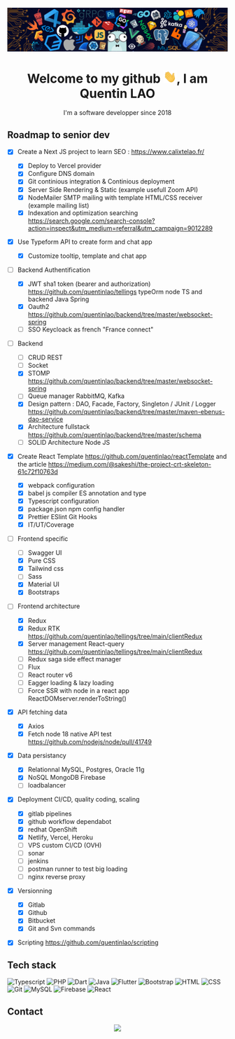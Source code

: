 <p align="center"><img src="https://raw.githubusercontent.com/KevinPatel04/KevinPatel04/master/header.png"></p>

<h1 align="center">Welcome to my github <img src="https://raw.githubusercontent.com/KevinPatel04/KevinPatel04/master/Hi.gif" width="30px">, I am Quentin LAO </h1>

<p align="center" width="150px"> I'm a software developper since 2018</p>

## Roadmap to senior dev
- [x] Create a Next JS project to learn SEO : https://www.calixtelao.fr/
  - [x] Deploy to Vercel provider
  - [x] Configure DNS domain
  - [x] Git continious integration & Continious deployment 
  - [x] Server Side Rendering & Static (example usefull Zoom API)
  - [x] NodeMailer SMTP mailing with template HTML/CSS receiver (example mailing list)
  - [x] Indexation and optimization searching https://search.google.com/search-console?action=inspect&utm_medium=referral&utm_campaign=9012289
- [x] Use Typeform API to create form and chat app 
  - [x] Customize tooltip, template and chat app 
- [ ] Backend Authentification
    - [x] JWT sha1 token (bearer and authorization) https://github.com/quentinlao/tellings typeOrm node TS and backend Java Spring
    - [x] Oauth2 https://github.com/quentinlao/backend/tree/master/websocket-spring
    - [ ] SSO Keycloack as french "France connect"
- [ ] Backend
    - [ ] CRUD REST
    - [ ] Socket
    - [x] STOMP https://github.com/quentinlao/backend/tree/master/websocket-spring
    - [ ] Queue manager RabbitMQ, Kafka 
    - [x] Design pattern : DAO, Facade, Factory, Singleton / JUnit / Logger https://github.com/quentinlao/backend/tree/master/maven-ebenus-dao-service
    - [x] Architecture fullstack https://github.com/quentinlao/backend/tree/master/schema
    - [ ] SOLID Architecture Node JS
- [x] Create React Template https://github.com/quentinlao/reactTemplate and the article https://medium.com/@sakeshi/the-project-crt-skeleton-61c72f10763d
    - [x] webpack configuration
    - [x] babel js compiler ES annotation and type
    - [x] Typescript configuration
    - [x] package.json npm config handler
    - [x] Prettier ESlint Git Hooks
    - [x] IT/UT/Coverage 
- [ ] Frontend specific
  - [ ] Swagger UI
  - [x] Pure CSS
  - [x] Tailwind css
  - [ ] Sass
  - [x] Material UI
  - [x] Bootstraps
- [ ] Frontend architecture
   - [x] Redux
   - [x] Redux RTK https://github.com/quentinlao/tellings/tree/main/clientRedux
   - [x] Server management React-query https://github.com/quentinlao/tellings/tree/main/clientRedux 
   - [ ] Redux saga side effect manager
   - [ ] Flux
   - [ ] React router v6
   - [ ] Eagger loading & lazy loading 
   - [ ] Force SSR with node in a react app ReactDOMserver.renderToString()
- [x] API fetching data
  - [x] Axios
  - [x] Fetch node 18 native API test https://github.com/nodejs/node/pull/41749
- [x] Data persistancy
  - [x] Relationnal MySQL, Postgres, Oracle 11g
  - [x] NoSQL MongoDB Firebase 
  - [ ] loadbalancer
- [x] Deployment CI/CD, quality coding, scaling
  - [x] gitlab pipelines
  - [x] github workflow dependabot
  - [x] redhat OpenShift
  - [x] Netlify, Vercel, Heroku
  - [ ] VPS custom CI/CD (OVH)
  - [ ] sonar
  - [ ] jenkins
  - [ ] postman runner to test big loading
  - [ ] nginx reverse proxy
- [x] Versionning
  - [x] Gitlab
  - [x] Github
  - [x] Bitbucket
  - [x] Git and Svn commands
- [x] Scripting https://github.com/quentinlao/scripting


<h2>Tech stack</h2>

![Typescript](https://img.shields.io/badge/-Typescript-05122A?style=flat&logo=typescript) ![PHP](https://img.shields.io/badge/-PHP-05122A?style=flat&logo=php&logoColor=777BB4) ![Dart](https://img.shields.io/badge/-Dart-05122A?style=flat&logo=dart&logoColor=1075C2)
![Java](https://img.shields.io/badge/-Java-05122A?style=flat&logo=Java&logoColor=FFA518) ![Flutter](https://img.shields.io/badge/-Flutter-05122A?style=flat&logo=flutter&logoColor=02569B) ![Bootstrap](https://img.shields.io/badge/-Bootstrap-05122A?style=flat&logo=bootstrap&logoColor=563D7C)
![HTML](https://img.shields.io/badge/-HTML-05122A?style=flat&logo=HTML5) ![CSS](https://img.shields.io/badge/-CSS-05122A?style=flat&logo=CSS3&logoColor=1572B6) ![Git](https://img.shields.io/badge/-Git-05122A?style=flat&logo=git)
![MySQL](https://img.shields.io/badge/-MySQL-05122A?style=flat&logo=mysql&logoColor=4479A1) ![Firebase](https://img.shields.io/badge/-Firebase-05122A?style=flat&logo=firebase&logoColor=FFCA28) ![React](https://img.shields.io/badge/-React-05122A?style=flat&logo=react&logoColor=blue)

<h2>Contact</h2>

<p align="center">
<a href="https://linkedin.com/in/quentinlao"><img src="https://img.shields.io/badge/-Quentin%20LAO-0077B5?style=for-the-badge&logo=Linkedin&logoColor=white"/></a></p>
